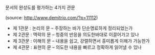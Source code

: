 문서의 완성도를 평가하는 4가지 관문

(source: http://www.demitrio.com/?p=11112)


* 제 1관문 : 논리의 문 – 주장하는 바가 단순명료하게 정리되었는가
* 제 2관문 : 맥락의 문 – 청중의 반응을 의도한바대로 이끌어가고 있나
* 제 3관문 : 이해의 문 – 내용을 쉽고, 강렬하면서 흥미롭게 이해가 가능한가
* 제 4관문 : 표현의 문 – 의도한 내용을 빠르고 정확하게 읽어낼 수 있나